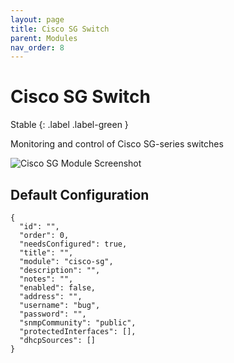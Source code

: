 ```yaml
---
layout: page
title: Cisco SG Switch
parent: Modules
nav_order: 8
---
```


# Cisco SG Switch

Stable
{: .label .label-green }

Monitoring and control of Cisco SG-series switches

![Cisco SG Module Screenshot](/bug/assets/images/screenshots/module-cisco-sg.png)

## Default Configuration

```
{
  "id": "",
  "order": 0,
  "needsConfigured": true,
  "title": "",
  "module": "cisco-sg",
  "description": "",
  "notes": "",
  "enabled": false,
  "address": "",
  "username": "bug",
  "password": "",
  "snmpCommunity": "public",
  "protectedInterfaces": [],
  "dhcpSources": []
}
```
